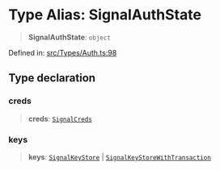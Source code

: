 # Type Alias: SignalAuthState

> **SignalAuthState**: `object`

Defined in: [src/Types/Auth.ts:98](https://github.com/Fokusdotid/Baileys/blob/9c9f1957de7ce603966b24b846f4c15d5de9bbcf/src/Types/Auth.ts#L98)

## Type declaration

### creds

> **creds**: [`SignalCreds`](SignalCreds.md)

### keys

> **keys**: [`SignalKeyStore`](SignalKeyStore.md) \| [`SignalKeyStoreWithTransaction`](SignalKeyStoreWithTransaction.md)
